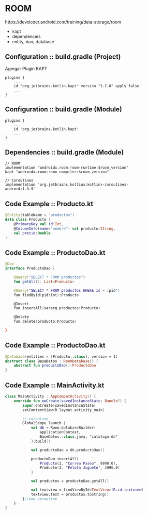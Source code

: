 # ROOM

https://developer.android.com/training/data-storage/room

- kapt
- dependencies
- entity, dao, database 


## Configuration :: build.gradle (Project)

Agregar Plugin KAPT

```
plugins {
	...
    id "org.jetbrains.kotlin.kapt" version "1.7.0" apply false
    ...
}
```

## Configuration :: build.gradle (Module)

```
plugins {
	...
    id 'org.jetbrains.kotlin.kapt'
    ...
}
```

## Dependencies :: build.gradle (Module)

```
// ROOM
implementation "androidx.room:room-runtime:$room_version"
kapt "androidx.room:room-compiler:$room_version"

// Coroutines
implementation 'org.jetbrains.kotlinx:kotlinx-coroutines-android:1.3.9'
```

## Code Example :: Producto.kt 

```kotlin 
@Entity(tableName = "productos")
data class Producto (
    @PrimaryKey val id:Int,
    @ColumnInfo(name="nombre") val producto:String,
    val precio:Double
)
```

## Code Example :: ProductoDao.kt 

```kotlin 
@Dao
interface ProductoDao {

    @Query("SELECT * FROM productos")
    fun getAll(): List<Producto>

    @Query("SELECT * FROM productos WHERE id = :pid")
    fun findById(pid:Int):Producto

    @Insert
    fun insertAll(vararg productos:Producto)

    @Delete
    fun delete(producto:Producto)

}
```

## Code Example :: ProductoDao.kt 

```kotlin 
@Database(entities = [Producto::class], version = 1)
abstract class BaseDatos : RoomDatabase() {
    abstract fun productoDao():ProductoDao
}
```

## Code Example :: MainActivity.kt 

```kotlin
class MainActivity : AppCompatActivity() {
    override fun onCreate(savedInstanceState: Bundle?) {
        super.onCreate(savedInstanceState)
        setContentView(R.layout.activity_main)

        // coroutine
        GlobalScope.launch {
            val db = Room.databaseBuilder(
                applicationContext,
                BaseDatos::class.java, "catalogo-db"
            ).build()

            val productoDao = db.productoDao()

            productoDao.insertAll(
                Producto(1, "Correa Paseo", 9990.0),
                Producto(2, "Pelota Juguete", 3990.0)
            )

            val productos = productoDao.getAll()

            val textview = findViewById<TextView>(R.id.textview)
            textview.text = productos.toString()
        }//end coroutine
    }
}
```
